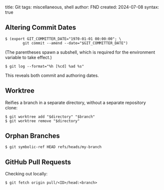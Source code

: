 title: Git
tags: miscellaneous, shell
author: FND
created: 2024-07-08
syntax: true


Altering Commit Dates
---------------------

```shell
$ (export GIT_COMMITTER_DATE="1970-01-01 00:00:00"; \
        git commit --amend --date="$GIT_COMMITTER_DATE")
```

(The parentheses spawn a subshell, which is required for the environment
variable to take effect.)

```shell
$ git log --format="%h [%cd] %ad %s"
```

This reveals both commit and authoring dates.


Worktree
--------

Reifies a branch in a separate directory, without a separate repository clone:

```shell
$ git worktree add "$directory" "$branch"
$ git worktree remove "$directory"
```


Orphan Branches
---------------

```shell
$ git symbolic-ref HEAD refs/heads/my-branch
```


GitHub Pull Requests
--------------------

Checking out locally:

```shell
$ git fetch origin pull/<ID>/head:<branch>
```
